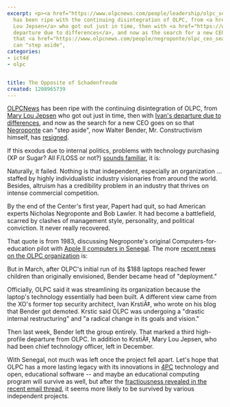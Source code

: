 ```yaml
---
excerpt: <p><a href="https://www.olpcnews.com/people/leadership/olpc_soul_learning_or_laptops.html">OLPCNews</a>
  has been ripe with the continuing disintegration of OLPC, from <a href="https://www.olpcnews.com/people/leadership/goodbye_mary_lou_jepsen.html">Mary
  Lou Jepsen</a> who got out just in time, then with <a href="https://www.olpcnews.com/people/leadership/ivan_krstic_resigned_from_olpc.html">Ivan's
  departure due to differences</a>, and now as the search for a new CEO goes on so
  that <a href="https://www.olpcnews.com/people/negroponte/olpc_ceo_search_negroponte.html">Negroponte</a>
  can "step aside",
categories:
- ict4d
- olpc


title: The Opposite of Schadenfreude
created: 1208965739
---
```

<p><a href="https://www.olpcnews.com/people/leadership/olpc_soul_learning_or_laptops.html">OLPCNews</a> has been ripe with the continuing disintegration of OLPC, from <a href="https://www.olpcnews.com/people/leadership/goodbye_mary_lou_jepsen.html">Mary Lou Jepsen</a> who got out just in time, then with <a href="https://www.olpcnews.com/people/leadership/ivan_krstic_resigned_from_olpc.html">Ivan's departure due to differences</a>, and now as the search for a new CEO goes on so that <a href="https://www.olpcnews.com/people/negroponte/olpc_ceo_search_negroponte.html">Negroponte</a> can "step aside", now Walter Bender, Mr. Constructivism himself, has <a href="https://www.olpcnews.com/people/leadership/walter_bender_resignation.html">resigned</a>.</p>

<p>If this exodus due to internal politics, problems with technology purchasing (XP or Sugar? All F/LOSS or not?) <a href="https://www.joncamfield.com/blog/2007.06/olpc-history-senegalese-failur.html">sounds familiar</a>, it is:</p>

Naturally, it failed. Nothing is that independent, especially an organization  ... staffed by highly individualistic industry visionaries from around the world. Besides, altruism has a credibility problem in an industry that thrives on intense commercial competition.

<p>By the end of the Center's first year, Papert had quit, so had American experts Nicholas Negroponte and Bob Lawler. It had become a battlefield, scarred by clashes of management style, personality, and political conviction. It never really recovered. </p>

<p>That quote is from 1983, discussing Negroponte's original Computers-for-education pilot with <a href="https://www.joncamfield.com/blog/2007.06/olpc-history-senegalese-failur.html">Apple II computers in Senegal</a>.  The more <a href="https://www.thestate.com/technology-wire/story/383365.html">recent news on the OLPC organization</a> is:</p>

But in March, after OLPC's initial run of its $188 laptops reached fewer children than originally envisioned, Bender became head of "deployment."

<p>Officially, OLPC said it was streamlining its organization because the laptop's technology essentially had been built. A different view came from the XO's former top security architect, Ivan KrstiÄ‡, who wrote on his blog that Bender got demoted. Krstic said OLPC was undergoing a "drastic internal restructuring" and "a radical change in its goals and vision."</p>

<p>Then last week, Bender left the group entirely. That marked a third high-profile departure from OLPC. In addition to KrstiÄ‡, Mary Lou Jepsen, who had been chief technology officer, left in December. </p>

<p>With Senegal, not much was left once the project fell apart.  Let's hope that OLPC has a more lasting legacy with its innovations in <a href="https://www.olpcnews.com/sales_talk/competition/rise_of_4p_computing_solutions.html">4PC</a> technology and open, educational software -- and maybe an educational computing program will survive as well, but after the <a href="https://lists.laptop.org/pipermail/devel/2008-April/013048.html">fractiousness revealed in the recent email thread</a>, it seems more likely to be survived by various independent projects.</p>
